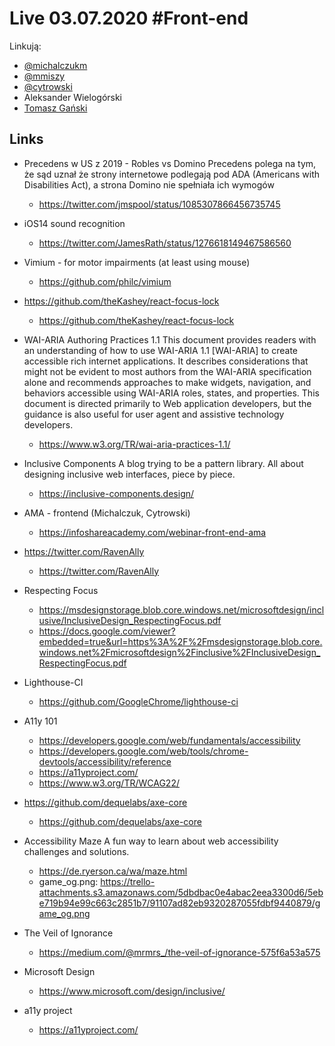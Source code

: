 # Live 03.07.2020 #Front-end

Linkują:

- [@michalczukm](https://twitter.com/michalczukm)
- [@mmiszy](https://twitter.com/mmiszy)
- [@cytrowski](https://twitter.com/cytrowski)
- Aleksander Wielogórski
- [Tomasz Gański](https://www.linkedin.com/in/tomaszganski)

## Links

- Precedens w US z 2019 - Robles vs Domino
  Precedens polega na tym, że sąd uznał że strony internetowe podlegają pod ADA (Americans with Disabilities Act), a strona Domino nie spełniała ich wymogów

  - https://twitter.com/jmspool/status/1085307866456735745

- iOS14 sound recognition
  - https://twitter.com/JamesRath/status/1276618149467586560
- Vimium - for motor impairments (at least using mouse)
  - https://github.com/philc/vimium
- https://github.com/theKashey/react-focus-lock
  - https://github.com/theKashey/react-focus-lock
- WAI-ARIA Authoring Practices 1.1
  This document provides readers with an understanding of how to use WAI-ARIA 1.1 [WAI-ARIA] to create accessible rich internet applications. It describes considerations that might not be evident to most authors from the WAI-ARIA specification alone and recommends approaches to make widgets, navigation, and behaviors accessible using WAI-ARIA roles, states, and properties. This document is directed primarily to Web application developers, but the guidance is also useful for user agent and assistive technology developers.

  - https://www.w3.org/TR/wai-aria-practices-1.1/

- Inclusive Components
  A blog trying to be a pattern library. All about designing inclusive web interfaces, piece by piece.

  - https://inclusive-components.design/

- AMA - frontend (Michalczuk, Cytrowski)
  - https://infoshareacademy.com/webinar-front-end-ama
- https://twitter.com/RavenAlly
  - https://twitter.com/RavenAlly
- Respecting Focus
  - https://msdesignstorage.blob.core.windows.net/microsoftdesign/inclusive/InclusiveDesign_RespectingFocus.pdf
  - https://docs.google.com/viewer?embedded=true&url=https%3A%2F%2Fmsdesignstorage.blob.core.windows.net%2Fmicrosoftdesign%2Finclusive%2FInclusiveDesign_RespectingFocus.pdf
- Lighthouse-CI
  - https://github.com/GoogleChrome/lighthouse-ci
- A11y 101
  - https://developers.google.com/web/fundamentals/accessibility
  - https://developers.google.com/web/tools/chrome-devtools/accessibility/reference
  - https://a11yproject.com/
  - https://www.w3.org/TR/WCAG22/
- https://github.com/dequelabs/axe-core
  - https://github.com/dequelabs/axe-core
- Accessibility Maze
  A fun way to learn about web accessibility challenges and solutions.
  - https://de.ryerson.ca/wa/maze.html
  - game_og.png: https://trello-attachments.s3.amazonaws.com/5dbdbac0e4abac2eea3300d6/5ebe719b94e99c663c2851b7/91107ad82eb9320287055fdbf9440879/game_og.png
- The Veil of Ignorance
  - https://medium.com/@mrmrs_/the-veil-of-ignorance-575f6a53a575
- Microsoft Design
  - https://www.microsoft.com/design/inclusive/
- a11y project
  - https://a11yproject.com/
